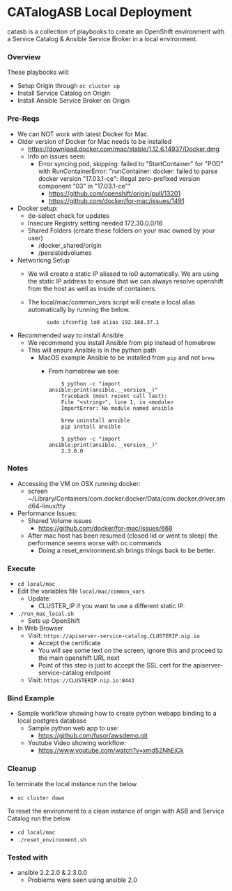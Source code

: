 # CATalogASB Local Deployment

catasb is a collection of playbooks to create an OpenShift environment with a Service Catalog & Ansible Service Broker in a local environment.

### Overview
These playbooks will:
  * Setup Origin through `oc cluster up`
  * Install Service Catalog on Origin
  * Install Ansible Service Broker on Origin

### Pre-Reqs
  * We can NOT work with latest Docker for Mac.
  * Older version of Docker for Mac needs to be installed
      * https://download.docker.com/mac/stable/1.12.6.14937/Docker.dmg
      * Info on issues seen:
          * Error syncing pod, skipping: failed to "StartContainer" for "POD" with RunContainerError: "runContainer: docker: failed to parse docker version \"17.03.1-ce\": illegal zero-prefixed version component \"03\" in \"17.03.1-ce\""
              * https://github.com/openshift/origin/pull/13201
              * https://github.com/docker/for-mac/issues/1491
  * Docker setup:
     * de-select check for updates
     * Insecure Registry setting needed 172.30.0.0/16
     * Shared Folders (create these folders on your mac owned by your user)
         * /docker_shared/origin
         * /persistedvolumes
  * Networking Setup
      * We will create a static IP aliased to lo0 automatically.  We are using the static IP address to ensure that we can always resolve openshift from the host as well as inside of containers.
      * The local/mac/common_vars script will create a local alias automatically by running the below.  

                  sudo ifconfig lo0 alias 192.168.37.1

  * Recommended way to install Ansible
      * We recommend you install Ansible from pip instead of homebrew
      * This will ensure Ansible is in the python path
          * MacOS example Ansible to be installed from `pip` and not `brew`
              * From homebrew we see:

                        $ python -c "import ansible;print(ansible.__version__)"
                        Traceback (most recent call last):
                        File "<string>", line 1, in <module>
                        ImportError: No module named ansible

                        brew uninstall ansible
                        pip install ansible

                        $ python -c "import ansible;print(ansible.__version__)"
                        2.3.0.0

### Notes
  * Accessing the VM on OSX running docker:
     * screen ~/Library/Containers/com.docker.docker/Data/com.docker.driver.amd64-linux/tty
  * Performance Issues:
    * Shared Volume issues
        * https://github.com/docker/for-mac/issues/668
    * After mac host has been resumed (closed lid or went to sleep) the performance seems worse with oc commands
        * Doing a reset_environment.sh brings things back to be better.

### Execute
  * `cd local/mac`
  * Edit the variables file `local/mac/common_vars`
    * Update:
      * CLUSTER_IP if you want to use a different static IP.
  * `./run_mac_local.sh`
    * Sets up OpenShift
  * In Web Browser
    * Visit: `https://apiserver-service-catalog.CLUSTERIP.nip.io`
      * Accept the certificate
      * You will see some text on the screen, ignore this and proceed to the main openshift URL next
       * Point of this step is just to accept the SSL cert for the apiserver-service-catalog endpoint
    * Visit: `https://CLUSTERIP.nip.io:8443`

### Bind Example
  * Sample workflow showing how to create python webapp binding to a local postgres database
    * Sample python web app to use:
      * https://github.com/fusor/awsdemo.git
    * Youtube Video showing workflow:
      * https://www.youtube.com/watch?v=xmd52NhEjCk

### Cleanup

To terminate the local instance run the below
  * `oc cluster down`

To reset the environment to a clean instance of origin with ASB and Service Catalog run the below
  * `cd local/mac`
  * `./reset_environment.sh`

### Tested with
  * ansible 2.2.2.0 & 2.3.0.0
    * Problems were seen using ansible 2.0
